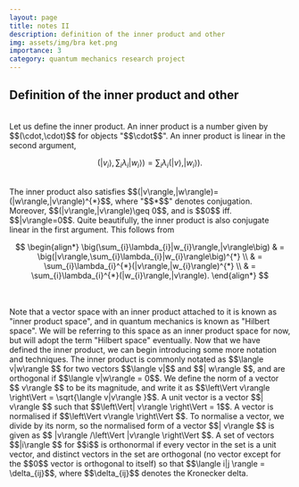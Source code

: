 ```yaml
---
layout: page
title: notes II
description: definition of the inner product and other
img: assets/img/bra ket.png
importance: 3
category: quantum mechanics research project
---
```


<h2> 
Definition of the inner product and other
</h2> 

<br>
Let us define the inner product. An inner product is a number given by $$(\cdot,\cdot)$$ for objects "$$\cdot$$". An inner product is linear in the second argument, 
<br>

$$
\begin{equation*} \big(|v_{i}\rangle,\sum_{i}\lambda_{i}|w_{i}\rangle\big) = \sum_{i}\lambda_{i}(|v\rangle,|w_{i}\rangle). \end{equation*}
$$

<br>
The inner product also satisfies $$(|v\rangle,|w\rangle)=(|w\rangle,|v\rangle)^{*}$$, where "$$*$$" denotes conjugation. Moreover, $$(|v\rangle,|v\rangle)\geq 0$$, and is $$0$$ iff. $$|v\rangle=0$$. Quite beautifully, the inner product is also conjugate linear in the first argument. This follows from
<br>

$$
\begin{align*}
\big(\sum_{i}\lambda_{i}|w_{i}\rangle,|v\rangle\big) & 
= \big(|v\rangle,\sum_{i}\lambda_{i}|w_{i}\rangle\big)^{*} \\ &
= \sum_{i}\lambda_{i}^{*}(|v\rangle,|w_{i}\rangle)^{*} \\ &
= \sum_{i}\lambda_{i}^{*}(|w_{i}\rangle,|v\rangle).
\end{align*}
$$

<br>
<br>
Note that a vector space with an inner product attached to it is known as "inner product space", and in quantum mechanics is known as "Hilbert space". We will be referring to this space as an inner product space for now, but will adopt the term "Hilbert space" eventually. Now that we have defined the inner product, we can begin introducing some more notation and techniques. The inner product is commonly notated as $$\langle v|w\rangle $$ for two vectors $$\langle v|$$ and $$| w\rangle $$, and are orthogonal if $$\langle v|w\rangle = 0$$. We define the norm of a vector $$ v\rangle $$ to be its magnitude, and write it as $$\left\Vert v\rangle \right\Vert = \sqrt{\langle v|v\rangle }$$. A unit vector is a vector $$| v\rangle $$ such that $$\left\Vert| v\rangle \right\Vert = 1$$. A vector is normalised if $$\left\Vert v\rangle \right\Vert $$. To normalise a vector, we divide by its norm, so the normalised form of a vector $$| v\rangle $$ is given as $$ |v\rangle /\left\Vert |v\rangle \right\Vert $$. A set of vectors $$|i\rangle $$ for $$i$$ is orthonormal if every vector in the set is a unit vector, and distinct vectors in the set are orthogonal (no vector except for the $$0$$ vector is orthogonal to itself) so that $$\langle i|j \rangle = \delta_{ij}$$, where $$\delta_{ij}$$ denotes the Kronecker delta. 
<br>